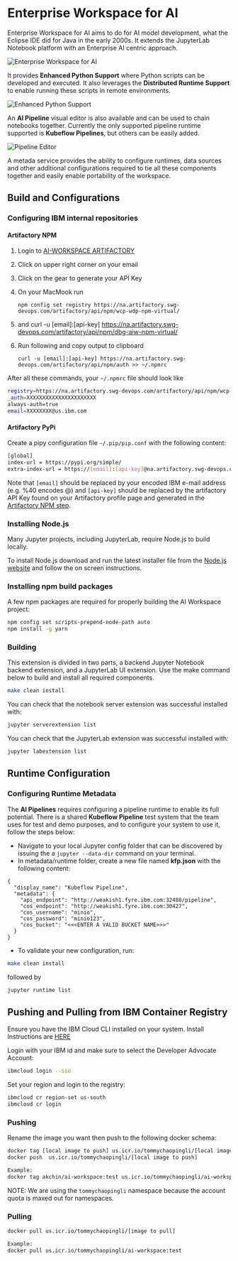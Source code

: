 <!--
{% comment %}
Copyright 2018-2019 IBM Corporation

Licensed under the Apache License, Version 2.0 (the "License");
you may not use this file except in compliance with the License.
You may obtain a copy of the License at

http://www.apache.org/licenses/LICENSE-2.0

Unless required by applicable law or agreed to in writing, software
distributed under the License is distributed on an "AS IS" BASIS,
WITHOUT WARRANTIES OR CONDITIONS OF ANY KIND, either express or implied.
See the License for the specific language governing permissions and
limitations under the License.
{% endcomment %}
-->

# Enterprise Workspace for AI

Enterprise Workspace for AI aims to do for AI model development, what the
Eclipse IDE did for Java in the early 2000s. It extends the JupyterLab Notebook
platform with an Enterprise AI centric approach.

![Enterprise Workspace for AI](docs/source/images/ai-workspaces.png)

It provides **Enhanced Python Support** where Python scripts can be developed and
executed. It also leverages the **Distributed Runtime Support** to enable running
these scripts in remote environments.

![Enhanced Python Support](docs/source/images/python-runner.png)

An **AI Pipeline** visual editor is also available and can be used to chain notebooks
together. Currently the only supported pipeline runtime supported is **Kubeflow Pipelines**,
but others can be easily added.

![Pipeline Editor](docs/source/images/pipeline-editor.png)

A metada service provides the ability to configure runtimes, data sources and other
additional configurations required to tie all these components together and easily
enable portability of the workspace.

## Build and Configurations

### Configuring IBM internal repositories

#### Artifactory NPM

1. Login to
        [AI-WORKSPACE ARTIFACTORY](https://na.artifactory.swg-devops.com/artifactory/webapp/#/home)
2. Click on upper right corner on your email
3. Click on the gear to generate your API Key
4. On your MacMook run  

       npm config set registry https://na.artifactory.swg-devops.com/artifactory/api/npm/wcp-wdp-npm-virtual/
5. and
       curl -u [email]:[api-key] https://na.artifactory.swg-devops.com/artifactory/api/npm/dbg-aiw-npm-virtual/
6. Run following and copy output to clipboard

       curl -u [email]:[api-key] https://na.artifactory.swg-devops.com/artifactory/api/npm/auth >> ~/.npmrc

After all these commands, your ```~/.npmrc``` file should look like

```bash
registry=https://na.artifactory.swg-devops.com/artifactory/api/npm/wcp-wdp-npm-virtual/
_auth=XXXXXXXXXXXXXXXXXXXXXX
always-auth=true
email=XXXXXXXX@us.ibm.com
```

#### Artifactory PyPi

Create a pipy configuration file ```~/.pip/pip.conf``` with the following content:

```bash
[global]
index-url = https://pypi.org/simple/
extra-index-url = https://[email]:[api-key]@na.artifactory.swg-devops.com/artifactory/api/pypi/dbg-aiworkspace-team-pypi-local/simple
```

Note that ```[email]``` should be replaced by your encoded IBM e-mail address (e.g. %40 encodes @) and
```[api-key]``` should be replaced by the artifactory API Key found on your Artifactory profile page
and generated in the [Artifactory NPM step](README.md#Artifactory-NPM).

### Installing Node.js

Many Jupyter projects, including JupyterLab, require Node.js to build locally.

To install Node.js download and run the latest installer file from the [Node.js website](https://nodejs.org/en/) and follow the on screen instructions.

### Installing npm build packages

A few npm packages are required for properly building the AI Workspace project:

```bash
npm config set scripts-prepend-node-path auto
npm install -g yarn
```


### Building

This extension is divided in two parts, a backend Jupyter Notebook backend extension,
and a JupyterLab UI extension. Use the make command below to build and install all 
required components. 

```bash
make clean install
```

You can check that the notebook server extension was successful installed with:
```bash
jupyter serverextension list
```

You can check that the JupyterLab extension was successful installed with:
```bash
jupyter labextension list
```

## Runtime Configuration

### Configuring Runtime Metadata

The **AI Pipelines** requires configuring a pipeline runtime to enable its full potential.
There is a shared **Kubeflow Pipeline** test system that the team uses for test and demo
purposes, and to configure your system to use it, follow the steps below:

- Navigate to your local Jupyter config folder that can be discovered by issuing the a ```jupyter --data-dir```
command on your terminal.
- In metadata/runtime folder, create a new file named **kfp.json** 
with the following content:
```
{
  "display_name": "Kubeflow Pipeline",
  "metadata": {
    "api_endpoint": "http://weakish1.fyre.ibm.com:32488/pipeline",
    "cos_endpoint": "http://weakish1.fyre.ibm.com:30427",
    "cos_username": "minio",
    "cos_password": "minio123",
    "cos_bucket": "<<<ENTER A VALID BUCKET NAME>>>"
  }
}
```

- To validate your new configuration, run:
```bash
make clean install
```
followed by
```bash
jupyter runtime list
```

## Pushing and Pulling from IBM Container Registry

Ensure you have the IBM Cloud CLI installed on your system. Install Instructions are [HERE](https://cloud.ibm.com/docs/cli?topic=cloud-cli-getting-started)

Login with your IBM id and make sure to select the Developer Advocate Account:
```bash
ibmcloud login --sso
```
Set your region and login to the registry:
```bash
ibmcloud cr region-set us-south
ibmcloud cr login
```

### Pushing
Rename the image you want then push to the following docker schema:
```bash
docker tag [local image to push] us.icr.io/tommychaopingli/[local image to push]
docker push  us.icr.io/tommychaopingli/[local image to push]

Example:
docker tag akchin/ai-workspace:test us.icr.io/tommychaopingli/ai-workspace:test
```
NOTE: We are using the `tommychaopingli` namespace because the account quota is maxed out for namespaces.
### Pulling

```bash
docker pull us.icr.io/tommychaopingli/[image to pull]

Example:
docker pull us.icr.io/tommychaopingli/ai-workspace:test
```

